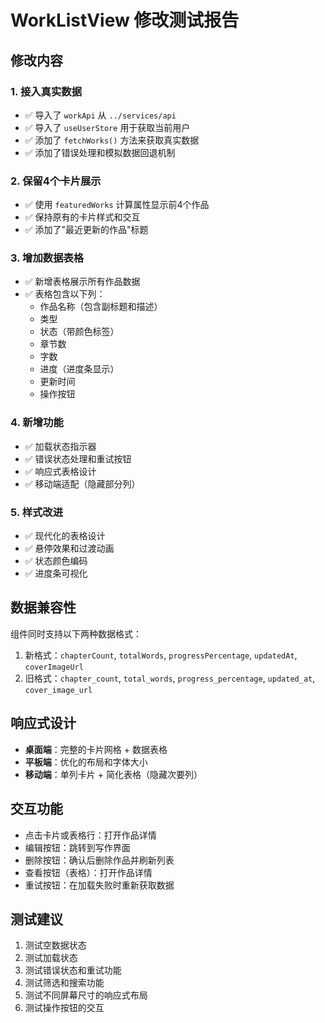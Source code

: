 # WorkListView 修改测试报告

## 修改内容

### 1. 接入真实数据
- ✅ 导入了 `workApi` 从 `../services/api`
- ✅ 导入了 `useUserStore` 用于获取当前用户
- ✅ 添加了 `fetchWorks()` 方法来获取真实数据
- ✅ 添加了错误处理和模拟数据回退机制

### 2. 保留4个卡片展示
- ✅ 使用 `featuredWorks` 计算属性显示前4个作品
- ✅ 保持原有的卡片样式和交互
- ✅ 添加了"最近更新的作品"标题

### 3. 增加数据表格
- ✅ 新增表格展示所有作品数据
- ✅ 表格包含以下列：
  - 作品名称（包含副标题和描述）
  - 类型
  - 状态（带颜色标签）
  - 章节数
  - 字数
  - 进度（进度条显示）
  - 更新时间
  - 操作按钮

### 4. 新增功能
- ✅ 加载状态指示器
- ✅ 错误状态处理和重试按钮
- ✅ 响应式表格设计
- ✅ 移动端适配（隐藏部分列）

### 5. 样式改进
- ✅ 现代化的表格设计
- ✅ 悬停效果和过渡动画
- ✅ 状态颜色编码
- ✅ 进度条可视化

## 数据兼容性

组件同时支持以下两种数据格式：
1. 新格式：`chapterCount`, `totalWords`, `progressPercentage`, `updatedAt`, `coverImageUrl`
2. 旧格式：`chapter_count`, `total_words`, `progress_percentage`, `updated_at`, `cover_image_url`

## 响应式设计

- **桌面端**：完整的卡片网格 + 数据表格
- **平板端**：优化的布局和字体大小
- **移动端**：单列卡片 + 简化表格（隐藏次要列）

## 交互功能

- 点击卡片或表格行：打开作品详情
- 编辑按钮：跳转到写作界面
- 删除按钮：确认后删除作品并刷新列表
- 查看按钮（表格）：打开作品详情
- 重试按钮：在加载失败时重新获取数据

## 测试建议

1. 测试空数据状态
2. 测试加载状态
3. 测试错误状态和重试功能
4. 测试筛选和搜索功能
5. 测试不同屏幕尺寸的响应式布局
6. 测试操作按钮的交互